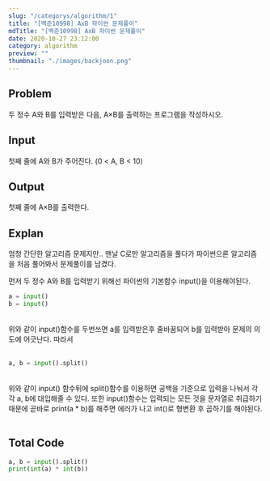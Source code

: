 ```yaml
---
slug: "/categorys/algorithm/1"
title: "[백준10998] AxB 파이썬 문제풀이"
mdTitle: "[백준10998] AxB 파이썬 문제풀이"
date: 2020-10-27 23:12:00
category: algorithm
preview: ""
thumbnail: "./images/backjoon.png"
---
```


## Problem
두 정수 A와 B를 입력받은 다음, A×B를 출력하는 프로그램을 작성하시오.

## Input
첫째 줄에 A와 B가 주어진다. (0 < A, B < 10)

## Output
첫째 줄에 A×B를 출력한다.

## Explan
엄청 간단한 알고리즘 문제지만..
맨날 C로만 알고리즘을 풀다가 파이썬으론 알고리즘을 처음 풀어봐서 문제풀이를 남겼다.

먼저 두 정수 A와 B를 입력받기 위해선 파이썬의 기본함수 input()을 이용해야된다.

```python
a = input()
b = input()
```

<br/>
위와 같이 input()함수를 두번쓰면 a를 입력받은후 줄바꿈되어 b를 입력받아
문제의 의도에 어긋난다. 따라서

<br/>
<br/>

```python
a, b = input().split()

```
<br/>
위와 같이 input() 함수뒤에 split()함수를 이용하면 공백을 기준으로 입력을 나눠서 각각 a, b에 대입해줄 수 있다. 또한 input()함수는 입력되는 모든 것을 문자열로 취급하기 때문에 곧바로 print(a * b)를 해주면 에러가 나고 int()로 형변환 후 곱하기를 해야된다.

<br/>
<br/>

## Total Code

```python
a, b = input().split()
print(int(a) * int(b))
```
